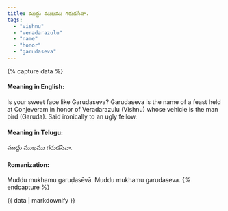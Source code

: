 ```yaml
---
title: ముద్దు ముఖము గరుడసేవా.
tags:
  - "vishnu"
  - "veradarazulu"
  - "name"
  - "honor"
  - "garudaseva"
---
```


{% capture data %}
#### Meaning in English:
Is your sweet face like Garudaseva?
Garudaseva is the name of a feast held at Conjeveram in honor of Veradarazulu (Vishnu) whose vehicle is the man bird (Garuda).
Said ironically to an ugly fellow.

#### Meaning in Telugu:
ముద్దు ముఖము గరుడసేవా.

#### Romanization:
Muddu mukhamu garuḍasēvā.
Muddu mukhamu garudaseva.
{% endcapture %}

{{ data | markdownify }}

